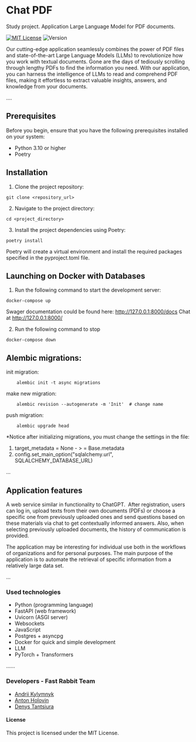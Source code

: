 # Chat PDF
Study project. Application Large Language Model for PDF documents.

[![MIT License](https://img.shields.io/badge/license-MIT-green)](https://github.com/Unfeir/goit_llm/LICENSE)
![Version](https://img.shields.io/badge/version-v0.1.0-green)


Our cutting-edge application seamlessly combines the power of PDF files and state-of-the-art Large Language Models (LLMs) to revolutionize how you work with textual documents.
Gone are the days of tediously scrolling through lengthy PDFs to find the information you need.
With our application, you can harness the intelligence of LLMs to read and comprehend PDF files, making it effortless to extract valuable insights, answers, and knowledge from your documents.
        
....
## Prerequisites
Before you begin, ensure that you have the following prerequisites installed on your system:

- Python 3.10 or higher
- Poetry

## Installation
1. Clone the project repository:
```
git clone <repository_url>
```

2. Navigate to the project directory:
```
cd <project_directory>
```
3. Install the project dependencies using Poetry:
```
poetry install
```
Poetry will create a virtual environment and install the required packages specified in the pyproject.toml file.



## Launching on Docker with Databases

1) Run the following command to start the development server:
```
docker-compose up
```
Swager documentation could be found here: http://127.0.0.1:8000/docs
Chat at http://127.0.0.1:8000/

2) Run the following command to stop
```
docker-compose down
```



## Alembic migrations:
init migration:
```
    alembic init -t async migrations
```
make new migration:
```
    alembic revision --autogenerate -m 'Init'  # change name
```
push migration:
```
    alembic upgrade head
```
*Notice after initializing migrations, you must change the settings in the file:
1) target_metadata = None - >  = Base.metadata
2) config.set_main_option("sqlalchemy.url", SQLALCHEMY_DATABASE_URL)


...

## Application features

A web service similar in functionality to ChatGPT. 
 After registration, users can log in, upload texts from their own documents (PDFs) or choose a specific one from previously uploaded ones and send questions based on these materials via chat to get contextually informed answers. Also, when selecting previously uploaded documents, the history of communication is provided.

The application may be interesting for individual use both in the workflows of organizations and for personal purposes. The main purpose of the application is to automate the retrieval of specific information from a relatively large data set.

...


### Used technologies
- Python (programming language)
- FastAPI (web framework)
- Uvicorn (ASGI server)
- Websockets
- JavaScript
- Postgres + asyncpg
- Docker for quick and simple development
- LLM
- PyTorch + Transformers


......


### Developers - Fast Rabbit Team
- [Andrii Kylymnyk](https://github.com/theneonwhale)
- [Anton Holovin](https://github.com/Unfeir)
- [Denys Tantsiura](https://github.com/DenysTantsiura)

#### License
This project is licensed under the MIT License.
